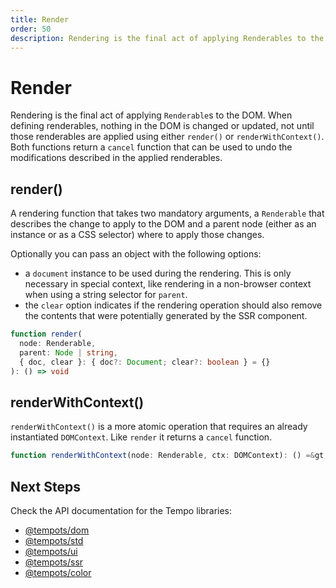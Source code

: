 ```yaml
---
title: Render
order: 50
description: Rendering is the final act of applying Renderables to the DOM. When defining renderables, nothing in the DOM is changed or updated, not until those renderables are applied using either render() or renderWithContext().
---
```

# Render

Rendering is the final act of applying `Renderable`s to the DOM. When defining renderables, nothing in the DOM is changed or updated, not until those renderables are applied using either `render()` or `renderWithContext()`. Both functions return a `cancel` function that can be used to undo the modifications described in the applied renderables.

## render()

A rendering function that takes two mandatory arguments, a `Renderable` that describes the change to apply to the DOM and a parent node (either as an instance or as a CSS selector) where to apply those changes.

Optionally you can pass an object with the following options:

* a `document` instance to be used during the rendering. This is only necessary in special context, like rendering in a non-browser context when using a string selector for `parent`.
* the `clear` option indicates if the rendering operation should also remove the contents that were potentially generated by the SSR component.

```ts
function render(
  node: Renderable,
  parent: Node | string,
  { doc, clear }: { doc?: Document; clear?: boolean } = {}
): () => void
```

## renderWithContext()

`renderWithContext()` is a more atomic operation that requires an already instantiated `DOMContext`. Like `render` it returns a `cancel` function.

```ts
function renderWithContext(node: Renderable, ctx: DOMContext): () =&gt; void
```

## Next Steps

Check the API documentation for the Tempo libraries:

- [@tempots/dom](/library/tempots-dom.html)
- [@tempots/std](/library/tempots-std.html)
- [@tempots/ui](/library/tempots-ui.html)
- [@tempots/ssr](/library/tempots-ssr.html)
- [@tempots/color](/library/tempots-color.html)
